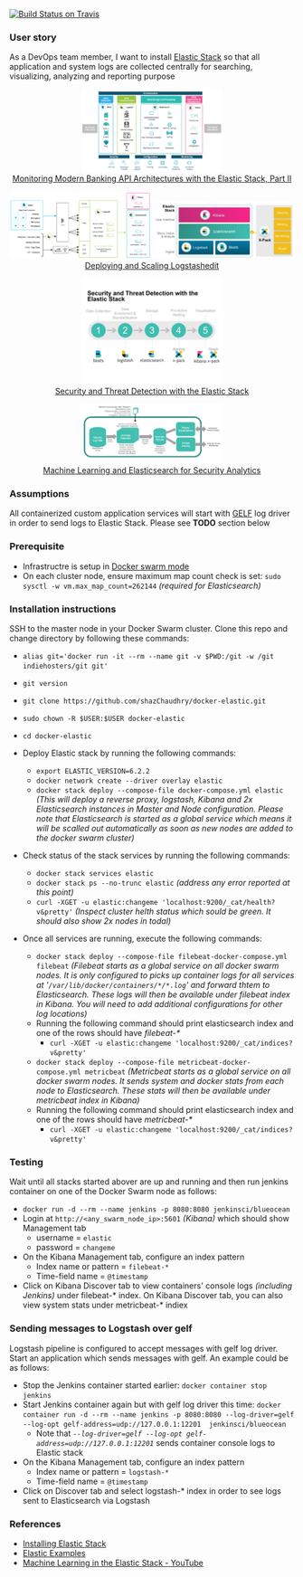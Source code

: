 [![Build Status on Travis](https://travis-ci.org/shazChaudhry/docker-elastic.svg?branch=server.basePath "CI build status on Travis")](https://travis-ci.org/shazChaudhry/docker-elastic)

### User story
As a DevOps team member, I want to install [Elastic Stack](https://www.elastic.co/products) so that all application and system logs are collected centrally for searching, visualizing, analyzing and reporting purpose

<p align="center">
  <img src="./pics/monitoring.png" alt="monitoring" style="width: 250px;" /><br>
  <a href="https://www.elastic.co/blog/psd2-architectures-with-the-elastic-stack-part-ii">Monitoring Modern Banking API Architectures with the Elastic Stack, Part II</a>
</p>

<p align="center">
  <img src="./pics/elastic-stack.png" alt="Beats platform" style="width: 250px;"/>
  <img src="./pics/elastic-products.PNG" alt="Elastic products" style="width: 250px;"/>
  <br>
  <a href="https://www.elastic.co/guide/en/logstash/current/deploying-and-scaling.html">Deploying and Scaling Logstashedit</a>
</p>

<p align="center">
  <img src="./pics/cyber-webinar-thumbnail.jpeg" alt="Threat Detection" style="width: 250px;" /><br>
  <a href="https://www.elastic.co/webinars/security-and-threat-detection-with-the-elastic-stack">Security and Threat Detection with the Elastic Stack</a>
</p>

<p align="center">
  <img src="./pics/machine-learning.png" alt="Machine Learning" style="width: 250px;" /><br>
  <a href="https://www.elastic.co/webinars/security-and-threat-detection-with-the-elastic-stack">Machine Learning and Elasticsearch for Security Analytics</a>
</p>


### Assumptions
All containerized custom application services will start with [GELF](http://docs.graylog.org/en/2.2/pages/gelf.html) log driver in order to send logs to Elastic Stack. Please see **TODO** section below

### Prerequisite
* Infrastructre is setup in [Docker swarm mode](https://docs.docker.com/engine/swarm/)
* On each cluster node, ensure maximum map count check is set: `sudo sysctl -w vm.max_map_count=262144` _(required for Elasticsearch)_

### Installation instructions
SSH to the master node in your Docker Swarm cluster. Clone this repo and change directory by following these commands:
  * `alias git='docker run -it --rm --name git -v $PWD:/git -w /git indiehosters/git git'`
  * `git version`
  * `git clone https://github.com/shazChaudhry/docker-elastic.git`
  * `sudo chown -R $USER:$USER docker-elastic`
  * `cd docker-elastic`

* Deploy Elastic stack by running the following commands:
  * `export ELASTIC_VERSION=6.2.2`
  * `docker network create --driver overlay elastic`
  * `docker stack deploy --compose-file docker-compose.yml elastic` _(This will deploy a reverse proxy, logstash, Kibana and 2x Elasticsearch instances in Master and Node configuration. Please note that Elasticsearch is started as a global service which means it will be scalled out automatically as soon as new nodes are added to the docker swarm cluster)_
* Check status of the stack services by running the following commands:
  * `docker stack services elastic`
  * `docker stack ps --no-trunc elastic` _(address any error reported at this point)_
  * `curl -XGET -u elastic:changeme 'localhost:9200/_cat/health?v&pretty'` _(Inspect cluster helth status which sould be green. It should also show 2x nodes in todal)_
* Once all services are running, execute the following commands:
  * `docker stack deploy --compose-file filebeat-docker-compose.yml filebeat`  _(Filebeat starts as a global service on all docker swarm nodes. It is only configured to picks up container logs for all services at '`/var/lib/docker/containers/*/*.log`' and forward thtem to Elasticsearch. These logs will then be available under filebeat index in Kibana. You will need to add additional configurations for other log locations)_
  * Running the following command should print elasticsearch index and one of the rows should have _filebeat-*_
    * `curl -XGET -u elastic:changeme 'localhost:9200/_cat/indices?v&pretty'`
  * `docker stack deploy --compose-file metricbeat-docker-compose.yml metricbeat`  _(Metricbeat starts as a global service on all docker swarm nodes. It sends system and docker stats from each node to Elasticsearch. These stats will then be available under metricbeat index in Kibana)_
  * Running the following command should print elasticsearch index and one of the rows should have _metricbeat-*_
    * `curl -XGET -u elastic:changeme 'localhost:9200/_cat/indices?v&pretty'`

### Testing
Wait until all stacks  started abover are up and running and then run jenkins container on one of the Docker Swarm node as follows:
* `docker run -d --rm --name jenkins -p 8080:8080 jenkinsci/blueocean`
* Login at `http://<any_swarm_node_ip>:5601` _(Kibana)_ which should show Management tab
  * username = `elastic`
  * password = `changeme`
* On the Kibana Management tab, configure an index pattern
  * Index name or pattern = `filebeat-*`
  * Time-field name = `@timestamp`
* Click on Kibana Discover tab to view containers' console logs _(including Jenkins)_ under filebeat-* index. On Kibana Discover tab, you can also view system stats under metricbeat-* indiex

### Sending messages to Logstash over gelf
Logstash pipeline is configured to accept messages with gelf log driver. Start an application which sends messages with gelf. An example could be as follows:
* Stop the Jenkins container started earlier: `docker container stop jenkins`
* Start Jenkins container again but with gelf log driver this time: `docker container run -d --rm --name jenkins -p 8080:8080 --log-driver=gelf --log-opt gelf-address=udp://127.0.0.1:12201  jenkinsci/blueocean`
  * Note that _`--log-driver=gelf --log-opt gelf-address=udp://127.0.0.1:12201`_ sends container console logs to Elastic stack
* On the Kibana Management tab, configure an index pattern
  * Index name or pattern = `logstash-*`
  * Time-field name = `@timestamp`
* Click on Discover tab and select logstash-* index in order to see logs sent to Elasticsearch via Logstash

### References
- [Installing Elastic Stack](https://www.elastic.co/guide/en/elastic-stack/current/installing-elastic-stack.html)
- [Elastic Examples](https://github.com/elastic/examples)
- [ Machine Learning in the Elastic Stack - YouTube](https://www.youtube.com/watch?v=n6xW6YWYgs0&feature=youtu.be)
